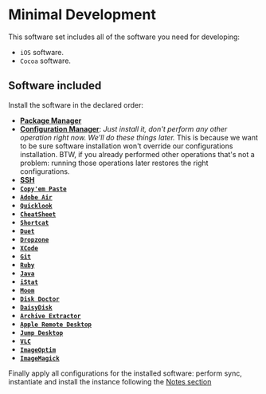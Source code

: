 # Minimal Development

This software set includes all of the software you need for developing:

* `iOS` software.
* `Cocoa` software.

## Software included

Install the software in the declared order:

* [**Package Manager**](../list/system/package_manager.md)
* [**Configuration Manager**](../list/system/configuration_manager.md): *Just install it, don't perform any other operation right now. We'll do these things later.* This is because we want to be sure software installation won't override our configurations installation. BTW, if you already performed other operations that's not a problem: running those operations later restores the right configurations.
* [**SSH**](../list/system/ssh.md)
* [**`Copy'em Paste`**](../list/system/copyempaste.md)
* [**`Adobe Air`**](../list/system/adobe_air.md)
* [**`Quicklook`**](../list/system/quicklook.md)
* [**`CheatSheet`**](../list/system/cheatsheet.md)
* [**`Shortcat`**](../list/system/shortcat.md)
* [**`Duet`**](../list/system/duet.md)
* [**`Dropzone`**](../list/system/dropzone.md)
* [**`XCode`**](../list/development/xcode.md)
* [**`Git`**](../list/development/git.md)
* [**`Ruby`**](../list/development/ruby.md)
* [**`Java`**](../list/development/java.md)
* [**`iStat`**](../list/monitoring/istat.md)
* [**`Moom`**](../list/wm/moom.md)
* [**`Disk Doctor`**](../list/fs/disk_doctor.md)
* [**`DaisyDisk`**](../list/fs/daisydisk.md)
* [**`Archive Extractor`**](../list/fs/archive_extractor.md)
* [**`Apple Remote Desktop`**](../list/network/apple_remote_desktop.md)
* [**`Jump Desktop`**](../list/network/jump_desktop.md)
* [**`VLC`**](../list/multimedia/vlc.md)
* [**`ImageOptim`**](../list/multimedia/imageoptim.md)
* [**`ImageMagick`**](../list/multimedia/imagemagick.md)
 
Finally apply all configurations for the installed software: perform sync, instantiate and install the instance following the [Notes section](https://github.com/alem0lars/configs_book/blob/master/osx/configuration/software/list/system/configuration_manager.md#notes)
